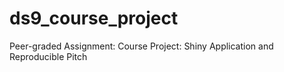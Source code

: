 # ds9_course_project
Peer-graded Assignment: Course Project: Shiny Application and Reproducible Pitch
